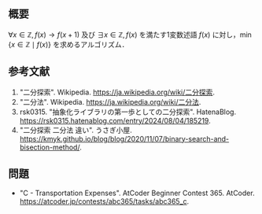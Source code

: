 ## 概要

$\forall x \in \mathbb{Z}, f(x) \rightarrow f(x+1)$ 及び $\exists x \in \mathbb{Z}, f(x)$ を満たす1変数述語 $f(x)$ に対し，$\min{\lbrace x \in \mathbb{Z} \mid f(x) \rbrace}$ を求めるアルゴリズム．


## 参考文献

1. "二分探索". Wikipedia. <https://ja.wikipedia.org/wiki/二分探索>.
1. "二分法". Wikipedia. <https://ja.wikipedia.org/wiki/二分法>.
1. rsk0315. "抽象化ライブラリの第一歩としての二分探索". HatenaBlog. <https://rsk0315.hatenablog.com/entry/2024/08/04/185219>.
1. "二分探索 二分法 違い". うさぎ小屋. <https://kmyk.github.io/blog/blog/2020/11/07/binary-search-and-bisection-method/>.


## 問題

- "C - Transportation Expenses". AtCoder Beginner Contest 365. AtCoder. <https://atcoder.jp/contests/abc365/tasks/abc365_c>.
